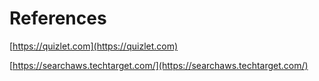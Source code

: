 # References

[https://quizlet.com](https://quizlet.com)

[https://searchaws.techtarget.com/](https://searchaws.techtarget.com/)

